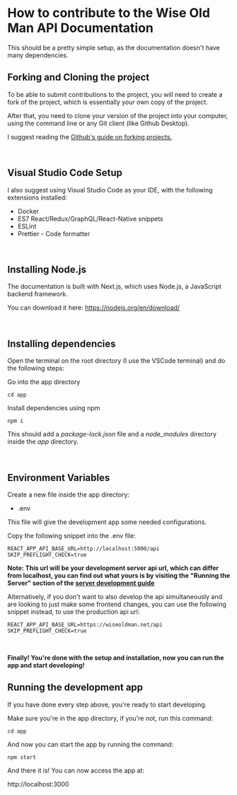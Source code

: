 # How to contribute to the Wise Old Man API Documentation

This should be a pretty simple setup, as the documentation doesn't have many dependencies.

## Forking and Cloning the project

To be able to submit contributions to the project, you will need to create a fork of the project, which is essentially your own copy of the project.

After that, you need to clone your version of the project into your computer, using the command line or any Git client (like Github Desktop).

I suggest reading the [Github's guide on forking projects.](https://guides.github.com/activities/forking/)

<br />

## Visual Studio Code Setup

I also suggest using Visual Studio Code as your IDE, with the following extensions installed:

- Docker
- ES7 React/Redux/GraphQL/React-Native snippets
- ESLint
- Prettier - Code formatter

<br />

## Installing Node.js

The documentation is built with Next.js, which uses Node.js, a JavaScript backend framework.

You can download it here: https://nodejs.org/en/download/

<br />

## Installing dependencies

Open the terminal on the root directory (I use the VSCode terminal) and do the following steps:

Go into the app directory

```
cd app
```

Install dependencies using npm

```
npm i
```

This should add a _package-lock.json_ file and a _node_modules_ directory inside the _app_ directory.

<br />

## Environment Variables

Create a new file inside the app directory:

- .env

This file will give the development app some needed configurations.

Copy the following snippet into the .env file:

```
REACT_APP_API_BASE_URL=http://localhost:5000/api
SKIP_PREFLIGHT_CHECK=true
```

**Note: This url will be your development server api url, which can differ from localhost, you can find out what yours is by visiting the "Running the Server" section of the [server development guide](https://github.com/psikoi/wise-old-man/blob/master/.github/contributing/server-guide.md)**

Alternatively, if you don't want to also develop the api simultaneously and are looking to just make some frontend changes, you can use the following snippet instead, to use the production api url:

```
REACT_APP_API_BASE_URL=https://wiseoldman.net/api
SKIP_PREFLIGHT_CHECK=true
```

<br />

**Finally! You're done with the setup and installation, now you can run the app and start developing!**

## Running the development app

If you have done every step above, you're ready to start developing.

Make sure you're in the app directory, if you're not, run this command:

```
cd app
```

And now you can start the app by running the command:

```
npm start
```

And there it is! You can now access the app at:

http://localhost:3000
